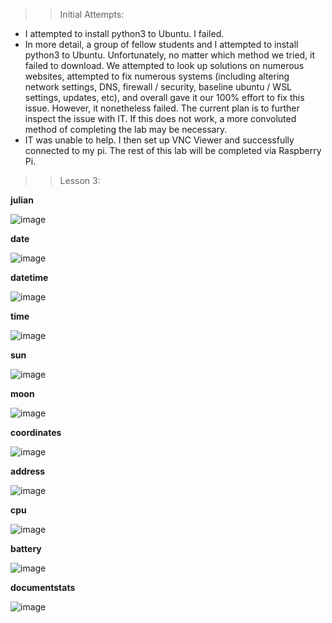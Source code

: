 >> Initial Attempts:

- I attempted to install python3 to Ubuntu. I failed.
- In more detail, a group of fellow students and I attempted to install python3 to Ubuntu. Unfortunately, no matter which method we tried, it failed to download. We attempted to look up solutions on numerous websites, attempted to fix numerous systems (including altering network settings, DNS, firewall / security, baseline ubuntu / WSL settings, updates, etc), and overall gave it our 100% effort to fix this issue. However, it nonetheless failed. The current plan is to further inspect the issue with IT. If this does not work, a more convoluted method of completing the lab may be necessary.
- IT was unable to help. I then set up VNC Viewer and successfully connected to my pi. The rest of this lab will be completed via Raspberry Pi.

>> Lesson 3:

**julian**

![image](https://user-images.githubusercontent.com/39775736/232881716-c00e6c1d-9fff-4d41-8b6e-ac75373e14fb.png)

**date**

![image](https://user-images.githubusercontent.com/39775736/232881933-b65a9a15-2c20-4238-88cf-517a8d12ed12.png)

**datetime**

![image](https://user-images.githubusercontent.com/39775736/232882086-a84416d0-41eb-4ad1-a832-2b31b511b180.png)

**time**

![image](https://user-images.githubusercontent.com/39775736/232882454-07062038-0771-4c6a-9b01-74559c3c0043.png)

**sun**

![image](https://user-images.githubusercontent.com/39775736/232882812-62f3cee4-9d26-4016-890e-0416a843c6f8.png)

**moon**

![image](https://user-images.githubusercontent.com/39775736/232882949-0f71fdc6-8053-4797-b099-e54a26a0fc09.png)

**coordinates**

![image](https://user-images.githubusercontent.com/39775736/232883148-789980fe-dc40-41ce-b1db-17bd11cfb92c.png)

**address**

![image](https://user-images.githubusercontent.com/39775736/232883257-4afdad80-b98b-438b-a5e3-0d741b7c4135.png)

**cpu**

![image](https://user-images.githubusercontent.com/39775736/232883423-c67c79f6-6abd-4077-ac23-a297459cabf4.png)

**battery**

![image](https://user-images.githubusercontent.com/39775736/232883598-e25ad042-ceb8-427c-9c7d-d905a2e83603.png)

**documentstats**

![image](https://user-images.githubusercontent.com/39775736/232883759-7e2ce6fd-b075-4d5b-9fb1-1e94ce274ecf.png)
